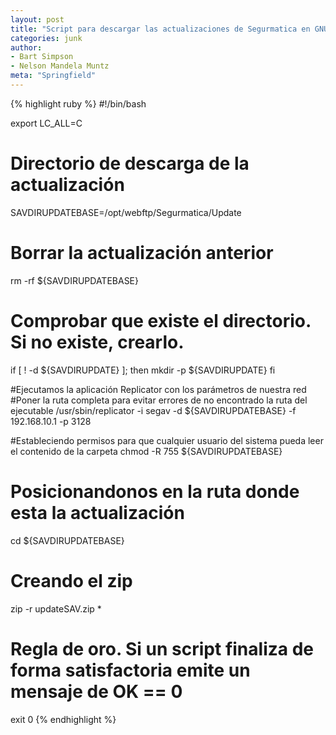 ```yaml
---
layout: post
title: "Script para descargar las actualizaciones de Segurmatica en GNU/Linux usando Replicator"
categories: junk
author:
- Bart Simpson
- Nelson Mandela Muntz
meta: "Springfield"
---
```



{% highlight ruby %}
#!/bin/bash

export LC_ALL=C

# Directorio de descarga de la actualización
SAVDIRUPDATEBASE=/opt/webftp/Segurmatica/Update

# Borrar la actualización anterior
rm -rf ${SAVDIRUPDATEBASE}

# Comprobar que existe el directorio. Si no existe, crearlo.
if [ ! -d ${SAVDIRUPDATE} ]; then
	mkdir -p ${SAVDIRUPDATE}
fi

#Ejecutamos la aplicación Replicator con los parámetros de nuestra red
#Poner la ruta completa para evitar errores de no encontrado la ruta del ejecutable
/usr/sbin/replicator -i segav -d ${SAVDIRUPDATEBASE} -f 192.168.10.1 -p 3128

#Estableciendo permisos para que cualquier usuario del sistema pueda leer el contenido de la carpeta
chmod -R 755 ${SAVDIRUPDATEBASE}

# Posicionandonos en la ruta donde esta la actualización
cd ${SAVDIRUPDATEBASE}

# Creando el zip
zip -r updateSAV.zip *

# Regla de oro. Si un script finaliza de forma satisfactoria emite un mensaje de OK == 0
exit 0
{% endhighlight %}
